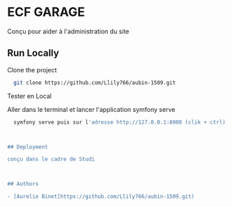 
# ECF GARAGE

Conçu pour aider à l'administration du site



## Run Locally

Clone the project

```bash
  git clone https://github.com/Llily766/aubin-1509.git
```
Tester en Local

Aller dans le terminal et lancer l'application symfony serve

```bash
  symfony serve puis sur l'adresse http://127.0.0.1:8000 (clik + ctrl)



## Deployment

conçu dans le cadre de Studi



## Authors

- [Aurelie Binet]https://github.com/Llily766/aubin-1509.git)



